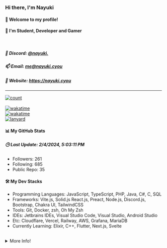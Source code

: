 
<h3><b>Hi there, I'm Nayuki</b></h3>
<h4><b>👋 Welcome to my profile!</b></h4>
<h4>👀 I'm Student, Developer and Gamer</h4>

<br/>
<h5>🌻 Discord: <a href="https://discord.com/users/568093374662311956">@nayuki.</a></h5>
<h5>📫 Email: <a href="mailto:me@nayuki.cyou">me@nayuki.cyou</a></h5>
<h5>🔗 Website: <a href="https://nayuki.cyou">https://nayuki.cyou</a></h5>

<hr/>
<a href="#">
    <img alt="count" src="https://moe-counter.glitch.me/get/@MelidaZ?theme=rule34"/>
</a>
<br/>
<br/>
<a href="https://wakatime.com/@f0797c6d-4099-4a7f-947c-a8144dcd6348">
    <img alt="wakatime" src="https://wakatime.com/badge/user/f0797c6d-4099-4a7f-947c-a8144dcd6348.svg"/>
</a>
<br/>
<a href="https://user-badge.committers.top/thailand/Kuuuuuuuu">
    <img alt="wakatime" src="https://user-badge.committers.top/thailand/Kuuuuuuuu.svg"/>
</a>
<br/>
<a href="#">
    <img alt="lanyard" src="https://lanyard.cnrad.dev/api/568093374662311956"/>
</a>
<br/>
<h4>📊 My GitHub Stats</h4>
<h5><b>🕒 Last Update: 2/4/2024, 5:03:11 PM</b></h5>
<ul>
    <li>Followers: 261</li>
    <li>Following: 685</li>
    <li>Public Repo: 35</li>
</ul>
<h4>🛠️ My Dev Stacks</h4>
<ul>
    <li>Programming Languages: JavaScript, TypeScript, PHP, Java, C#, C, SQL</li>
    <li>Frameworks: Vite.js, Solid.js React.js, Preact, Node.js, Discord.js, Bootstrap, Chakra UI, TailwindCSS</li>
    <li>Tools: Git, Docker, zsh, Oh My Zsh</li>
    <li>IDEs: Jetbrains IDEs, Visual Studio Code, Visual Studio, Android Studio</li>
    <li>Etc: Cloudflare, Vercel, Railway, AWS, Grafana, MariaDB</li>
    <li>Currently Learning: Elixir, C++, Flutter, Next.js, Svelte</li>
</ul>
<br/>
<details>
    <summary>More Info!</summary>
    <br/>
    <br/>
    <a href="#">
        <div align="center">
            <img alt="github" src="https://github-readme-stats.vercel.app/api?username=Kuuuuuuuu&show_icons=true&include_all_commits=true&line_height=28.5&count_private=true&title_color=82CAFF&icon_color=82CAFF&bg_color=191970&theme=nord"/>
            <br/>
            <img alt="github" src="https://github-readme-stats.vercel.app/api/top-langs?username=Kuuuuuuuu&langs_count=15&layout=compact&count_private=true&title_color=82CAFF&icon_color=82CAFF&bg_color=191970&theme=nord"/>
            <br/>
            <img alt="trophy" src="https://github-profile-trophy.vercel.app/?username=Kuuuuuuuu&row=2&column=4&theme=algolia"/>
            <br/>
            <img alt="repo" src="https://github-contributor-stats.vercel.app/api?username=Kuuuuuuuu&show_icons=true&include_all_commits=true&line_height=28.5&count_private=true&title_color=82CAFF&icon_color=82CAFF&bg_color=191970&theme=nord"/>
            <br/>
            <img alt="wakatime-stats" src="https://github-readme-stats.vercel.app/api/wakatime?username=Nayuki&layout=compact&title_color=82CAFF&icon_color=82CAFF&bg_color=191970&theme=nord"/>
        </div>    
    </a>
</details>